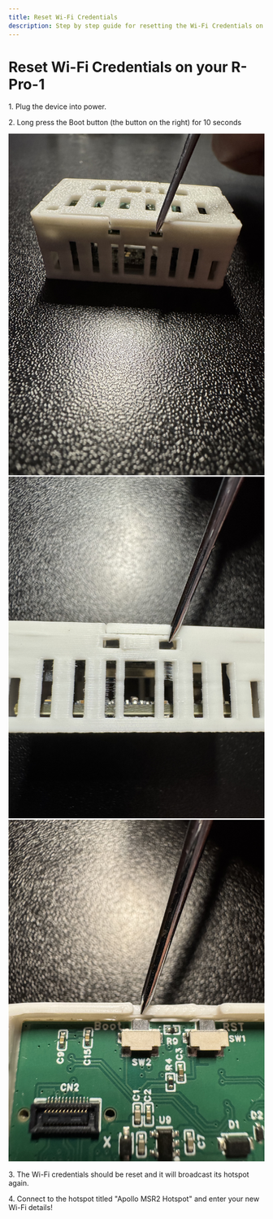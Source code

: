 ```yaml
---
title: Reset Wi-Fi Credentials
description: Step by step guide for resetting the Wi-Fi Credentials on your R-Pro-1.
---
```

# Reset Wi-Fi Credentials on your R-Pro-1

1\. Plug the device into power.

2\. Long press the Boot button (the button on the right) for 10 seconds

![](../../../assets/msr2-boot-button-pic-1.jpg)![](../../../assets/msr2-boot-button-pic-2.jpg)![](../../../assets/msr2-boot-button-pic-3.jpg)

3\. The Wi-Fi credentials should be reset and it will broadcast its hotspot again.

4\. Connect to the hotspot titled "Apollo MSR2 Hotspot" and enter your new Wi-Fi details!